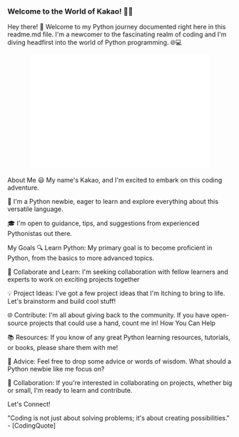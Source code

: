 ### Welcome to the World of Kakao! 🐍🚀
Hey there! 👋 Welcome to my Python journey documented right here in this readme.md file. I'm a newcomer to the fascinating realm of coding and I'm diving headfirst into the world of Python programming. 🌐💻

<p align="center">
  <img width="400px" src="./metrics-github.svg" />
  </p>


About Me
😃 My name's Kakao, and I'm excited to embark on this coding adventure.

🌱 I'm a Python newbie, eager to learn and explore everything about this versatile language.

🎓 I'm open to guidance, tips, and suggestions from experienced Pythonistas out there.

My Goals
🔍 Learn Python: My primary goal is to become proficient in Python, from the basics to more advanced topics.

🤝 Collaborate and Learn: I'm seeking collaboration with fellow learners and experts to work on exciting projects together

💡 Project Ideas: I've got a few project ideas that I'm itching to bring to life. Let's brainstorm and build cool stuff!

🌐 Contribute: I'm all about giving back to the community. If you have open-source projects that could use a hand, count me in!
How You Can Help

📚 Resources: If you know of any great Python learning resources, tutorials, or books, please share them with me!

🤔 Advice: Feel free to drop some advice or words of wisdom. What should a Python newbie like me focus on?

🤝 Collaboration: If you're interested in collaborating on projects, whether big or small, I'm ready to learn and contribute.

Let's Connect!

"Coding is not just about solving problems; it's about creating possibilities." - [CodingQuote]
